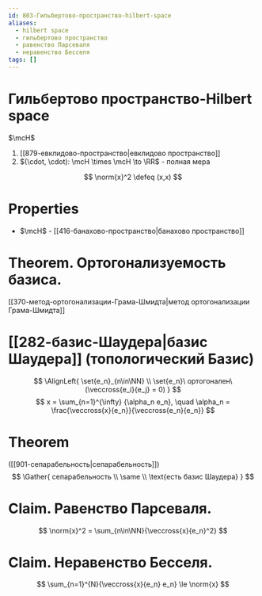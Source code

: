 ```yaml
---
id: 803-Гильбертово-пространство-hilbert-space
aliases:
  - hilbert space
  - гильбертово пространство
  - равенство Парсеваля
  - неравенство Бесселя
tags: []
---
```


# Гильбертово пространство-Hilbert space
$\mcH$
1. [[879-евклидово-пространство|евклидово пространство]]
2. $(\cdot, \cdot): \mcH \times \mcH \to \RR$ - полная мера 

$$
\norm{x}^2 \defeq (x,x)
$$

# Properties
- $\mcH$ - [[416-банахово-пространство|банахово пространство]]

# Theorem. Ортогонализуемость базиса.
[[370-метод-ортогонализации-Грама-Шмидта|метод ортогонализации Грама-Шмидта]]

# [[282-базис-Шаудера|базис Шаудера]] (топологический Базис)
$$
\AlignLeft{
\set{e_n}_{n\in\NN} \\
\set{e_n}\ ортогоналeн\ (\veccross{e_i}{e_j} = 0)
}
$$
$$
x = \sum_{n=1}^{\infty} {\alpha_n e_n}, \quad \alpha_n = \frac{\veccross{x}{e_n}}{\veccross{e_n}{e_n}}
$$

# Theorem
([[901-сепарабельность|сепарабельность]])
$$
\Gather{
сепарабельность \\
\same \\
\text{есть базис Шаудера}
}
$$

# Claim. Равенство Парсеваля.
$$
\norm{x}^2 = \sum_{n\in\NN}{\veccross{x}{e_n}^2}
$$

# Claim. Неравенство Бесселя.
$$
\sum_{n=1}^{N}{\veccross{x}{e_n} e_n} \le \norm{x}
$$
